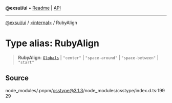 **@exsui/ui** • [Readme](../../README.md) \| [API](../../globals.md)

***

[@exsui/ui](../../README.md) / [\<internal\>](../README.md) / RubyAlign

# Type alias: RubyAlign

> **RubyAlign**: [`Globals`](Globals.md) \| `"center"` \| `"space-around"` \| `"space-between"` \| `"start"`

## Source

node\_modules/.pnpm/csstype@3.1.3/node\_modules/csstype/index.d.ts:19929
